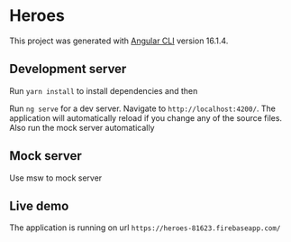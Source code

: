 # Heroes

This project was generated with [Angular CLI](https://github.com/angular/angular-cli) version 16.1.4.

## Development server

Run `yarn install` to install dependencies and then

Run `ng serve` for a dev server. Navigate to `http://localhost:4200/`. The application will automatically reload if you change any of the source files.
Also run the mock server automatically

## Mock server
Use msw to mock server

## Live demo
The application is running on url `https://heroes-81623.firebaseapp.com/`
